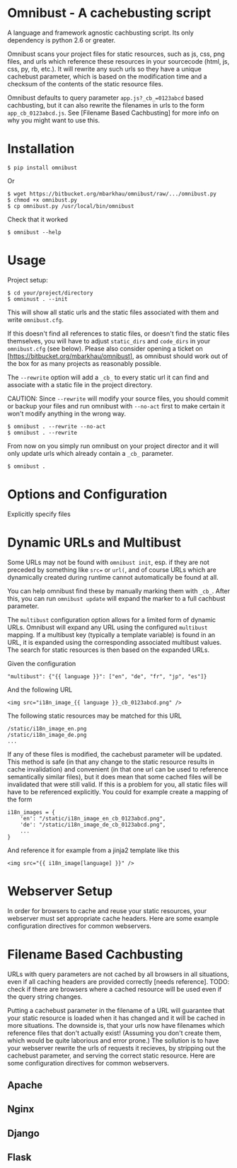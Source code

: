 Omnibust - A cachebusting script
================================

A language and framework agnostic cachbusting script. Its only
dependency is python 2.6 or greater.

Omnibust scans your project files for static resources, such as js,
css, png files, and urls which reference these resources in your
sourcecode (html, js, css, py, rb, etc.). It will rewrite any such
urls so they have a unique cachebust parameter, which is based on the
modification time and a checksum of the contents of the static resource
files.

Omnibust defaults to query parameter `app.js?_cb_=0123abcd` based
cachbusting, but it can also rewrite the filenames in urls to the form
`app_cb_0123abcd.js`. See [Filename Based Cachbusting] for more info on
why you might want to use this.


Installation
============

    $ pip install omnibust

Or

    $ wget https://bitbucket.org/mbarkhau/omnibust/raw/.../omnibust.py
    $ chmod +x omnibust.py
    $ cp omnibust.py /usr/local/bin/omnibust

Check that it worked
    
    $ omnibust --help

Usage
=====

Project setup:

    $ cd your/project/directory
    $ omninust . --init

This will show all static urls and the static files associated with
them and write `omnibust.cfg`.

If this doesn't find all references to static files, or doesn't find
the static files themselves, you will have to adjust `static_dirs` and
`code_dirs` in your `omnibust.cfg` (see below). Please also consider
opening a ticket on [https://bitbucket.org/mbarkhau/omnibust], as 
omnibust should work out of the box for as many projects as reasonably
possible.

The `--rewrite` option will add a `_cb_` to every static url it can
find and associate with a static file in the project directory.

CAUTION: Since `--rewrite` will modify your source files, you should
commit or backup your files and run omnibust with `--no-act` first to
make certain it won't modify anything in the wrong way.

    $ omnibust . --rewrite --no-act
    $ omnibust . --rewrite

From now on you simply run omnibust on your project director and it
will only update urls which already contain a `_cb_` parameter.

    $ omnibust .


Options and Configuration
=========================


Explicitly specify files


Dynamic URLs and Multibust
==========================

Some URLs may not be found with `omnibust init`, esp. if they are not preceded
by something like `src=` or `url(`, and of course URLs which are dynamically
created during runtime cannot automatically be found at all.

You can help omnibust find these by manually marking them with `_cb_`. After
this, you can run `omnibust update` will expand the marker to a full cachbust
parameter.

The `multibust` configuration option allows for a limited form of dynamic URLs.
Omnibust will expand any URL using the configured `multibust` mapping. If a
multibust key (typically a template variable) is found in an URL, it is 
expanded using the corresponding associated multibust values. The search for
static resources is then based on the expanded URLs.

Given the configuration

    "multibust": {"{{ language }}": ["en", "de", "fr", "jp", "es"]}

And the following URL

    <img src="i18n_image_{{ language }}_cb_0123abcd.png" />

The following static resources may be matched for this URL

    /static/i18n_image_en.png
    /static/i18n_image_de.png
    ...

If any of these files is modified, the cachebust parameter will be updated. 
This method is safe (in that any change to the static resource results in
cache invalidation) and convenient (in that one url can be used to reference
semantically similar files), but it does mean that some cached files will be
invalidated that were still valid. If this is a problem for you, all static
files will have to be referenced explicitly. You could for example create a
mapping of the form

    i18n_images = {
        'en': "/static/i18n_image_en_cb_0123abcd.png",
        'de': "/static/i18n_image_de_cb_0123abcd.png",
        ...
    }

And reference it for example from a jinja2 template like this

    <img src="{{ i18n_image[language] }}" />


Webserver Setup
===============

In order for browsers to cache and reuse your static resources, your webserver
must set appropriate cache headers. Here are some example configuration
directives for common webservers.


Filename Based Cachbusting
==========================

URLs with query parameters are not cached by all browsers in all situations,
even if all caching headers are provided correctly [needs reference]. TODO: 
check if there are browsers where a cached resource will be used even if the
query string changes.

Putting a cachebust parameter in the filename of a URL will guarantee that your
static resource is loaded when it has changed and it will be cached in more
situations. The downside is, that your urls now have filenames which reference
files that don't actually exist! (Assuming you don't create them, which would
be quite laborious and error prone.) The sollution is to have your webserver
rewrite the urls of requests it recieves, by stripping out the cachebust
parameter, and serving the correct static resource. Here are some
configuration directives for common webservers.


Apache
------

Nginx
-----

Django
------

Flask
-----
